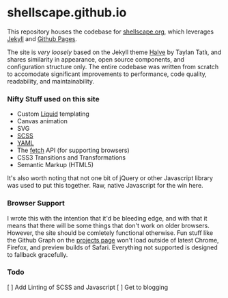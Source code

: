shellscape.github.io
===

This repository houses the codebase for [shellscape.org](http://shellscape.org), which leverages [Jekyll](https://jekyllrb.com) and [Github Pages](https://pages.github.com/).

The site is _very loosely_ based on the Jekyll theme [Halve](https://github.com/TaylanTatli/Halve) by Taylan Tatlı, and shares similarity in appearance, open source components, and configuration structure only. The entire codebase was written from scratch to accomodate significant improvements to performance, code quality, readability, and maintainability.

### Nifty Stuff used on this site
- Custom [Liquid](https://shopify.github.io/liquid/) templating
- Canvas animation
- SVG
- [SCSS](http://sass-lang.com/)
- [YAML](http://yaml.org/)
- The [fetch](https://developer.mozilla.org/en-US/docs/Web/API/Fetch_API) API (for supporting browsers)
- CSS3 Transitions and Transformations
- Semantic Markup (HTML5)

It's also worth noting that not one bit of jQuery or other Javascript library was used to put this together. Raw, native Javascript for the win here.

### Browser Support

I wrote this with the intention that it'd be bleeding edge, and with that it means that there will be some things that don't work on older browsers. However, the site should be comletely functional otherwise. Fun stuff like the Github Graph on the [projects page](http://shellscape.org/projects) won't load outside of latest Chrome, Firefox, and preview builds of Safari. Everything not supported is designed to fallback gracefully.

### Todo
[ ] Add Linting of SCSS and Javascript
[ ] Get to blogging
